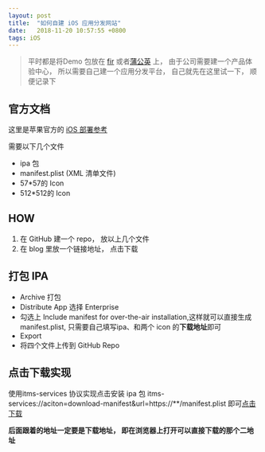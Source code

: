 ```yaml
---
layout: post
title:  "如何自建 iOS 应用分发网站"
date:   2018-11-20 10:57:55 +0800
tags: iOS
---
```


> 平时都是将Demo 包放在 [fir](https://fir.im) 或者[蒲公英](https://pgyer.com) 上， 由于公司需要建一个产品体验中心， 所以需要自己建一个应用分发平台， 自己就先在这里试一下， 顺便记录下

## 官方文档
这里是苹果官方的 [iOS 部署参考](https://help.apple.com/deployment/ios/#/apda0e3426d7)

需要以下几个文件

* ipa 包
* manifest.plist (XML 清单文件)
* 57*57的 Icon
* 512*512的 Icon

## HOW
1. 在 GitHub 建一个 repo， 放以上几个文件
2. 在 blog 里放一个链接地址， 点击下载

## 打包 IPA
* Archive 打包
* Distribute App 选择 Enterprise
* 勾选上 Include manifest for over-the-air installation,这样就可以直接生成 manifest.plist, 只需要自己填写ipa、和两个 icon 的**下载地址**即可
* Export
* 将四个文件上传到 GitHub Repo

## 点击下载实现
使用itms-services 协议实现点击安装 ipa 包
itms-services://aciton=download-manifest&url=https://**/manifest.plist 即可[点击下载](itms-services://?aciton=download-manifest&url=https://github.com/evenlinyf/YFAppRelease/raw/master/manifest.plist)

**后面跟着的地址一定要是下载地址， 即在浏览器上打开可以直接下载的那个二地址**
